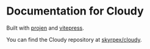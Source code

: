 # Documentation for Cloudy

Built with [projen](https://github.com/projen/projen) and [vitepress](https://github.com/vuejs/vitepress).

You can find the Cloudy repository at [skyrpex/cloudy](https://github.com/skyrpex/cloudy).
